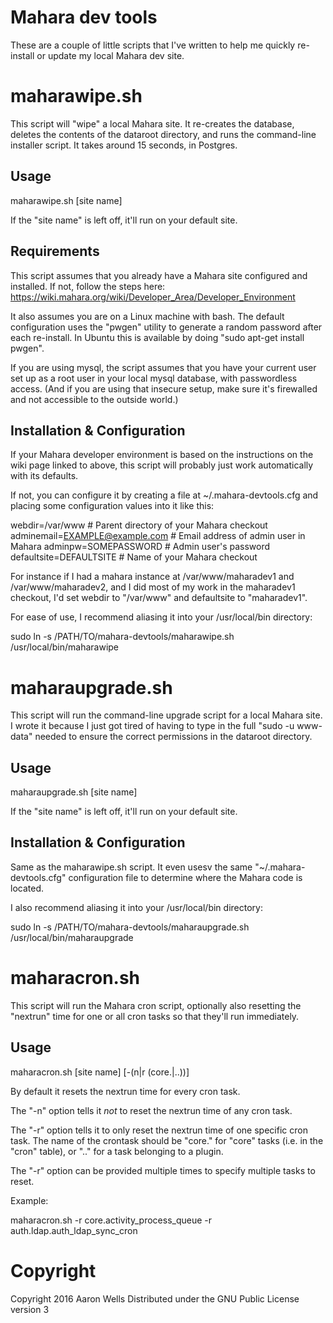 # Mahara dev tools

These are a couple of little scripts that I've written to help me
quickly re-install or update my local Mahara dev site.

# maharawipe.sh

This script will "wipe" a local Mahara site. It re-creates the database,
deletes the contents of the dataroot directory, and runs the command-line
installer script. It takes around 15 seconds, in Postgres.

## Usage

 maharawipe.sh [site name]
 
If the "site name" is left off, it'll run on your default site.

## Requirements

This script assumes that you already have a Mahara site configured
and installed. If not, follow the steps here:
https://wiki.mahara.org/wiki/Developer_Area/Developer_Environment

It also assumes you are on a Linux machine with bash. The default
configuration uses the "pwgen" utility to generate a random
password after each re-install. In Ubuntu this is available
by doing "sudo apt-get install pwgen".

If you are using mysql, the script assumes that you have your
current user set up as a root user in your local mysql database,
with passwordless access. (And if you are using that insecure
setup, make sure it's firewalled and not accessible to the
outside world.)

## Installation & Configuration

If your Mahara developer environment is based on the instructions
on the wiki page linked to above, this script will probably
just work automatically with its defaults.

If not, you can configure it by creating a file at ~/.mahara-devtools.cfg
and placing some configuration values into it like this:

 webdir=/var/www                 # Parent directory of your Mahara checkout
 adminemail=EXAMPLE@example.com  # Email address of admin user in Mahara
 adminpw=SOMEPASSWORD            # Admin user's password
 defaultsite=DEFAULTSITE         # Name of your Mahara checkout

For instance if I had a mahara instance at /var/www/maharadev1 and
/var/www/maharadev2, and I did most of my work in the maharadev1 checkout,
I'd set webdir to "/var/www" and defaultsite to "maharadev1".

For ease of use, I recommend aliasing it into your /usr/local/bin directory:

 sudo ln -s /PATH/TO/mahara-devtools/maharawipe.sh /usr/local/bin/maharawipe

# maharaupgrade.sh

This script will run the command-line upgrade script for a local
Mahara site. I wrote it because I just got tired of having to
type in the full "sudo -u www-data" needed to ensure the correct
permissions in the dataroot directory.

## Usage

 maharaupgrade.sh [site name]
 
If the "site name" is left off, it'll run on your default site.

## Installation & Configuration

Same as the maharawipe.sh script. It even usesv the same "~/.mahara-devtools.cfg"
configuration file to determine where the Mahara code is located.

I also recommend aliasing it into your /usr/local/bin directory:

 sudo ln -s /PATH/TO/mahara-devtools/maharaupgrade.sh /usr/local/bin/maharaupgrade

# maharacron.sh

This script will run the Mahara cron script, optionally also resetting
the "nextrun" time for one or all cron tasks so that they'll run immediately.

## Usage

 maharacron.sh [site name] [-(n|r (core.<callfunction>|<plugintype>.<pluginname>.<callfunction>))]
 
By default it resets the nextrun time for every cron task.

The "-n" option tells it *not* to reset the nextrun time of any cron task.

The "-r" option tells it to only reset the nextrun time of one specific cron task.
The name of the crontask should be "core.<callfunction>" for "core" tasks (i.e. in the
"cron" table), or "<plugintype>.<pluginname>.<callfunction>" for a task belonging
to a plugin.

The "-r" option can be provided multiple times to specify multiple tasks to reset.

Example:

 maharacron.sh -r core.activity_process_queue -r auth.ldap.auth_ldap_sync_cron

# Copyright

Copyright 2016 Aaron Wells
Distributed under the GNU Public License version 3